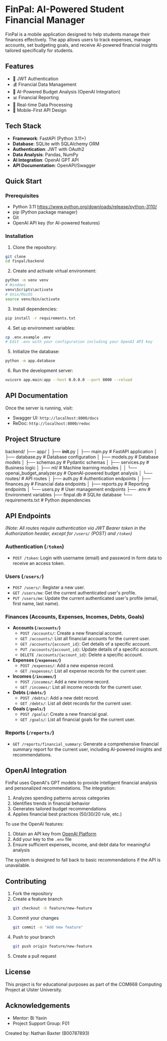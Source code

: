 # FinPal: AI-Powered Student Financial Manager

FinPal is a mobile application designed to help students manage their finances effectively. The app allows users to track expenses, manage accounts, set budgeting goals, and receive AI-powered financial insights tailored specifically for students.

## Features
- 🔐 JWT Authentication
- 💰 Financial Data Management
- 🤖 AI-Powered Budget Analysis (OpenAI Integration)
- 📊 Financial Reporting
- 🔄 Real-time Data Processing
- 📱 Mobile-First API Design

## Tech Stack
- **Framework**: FastAPI (Python 3.11+)
- **Database**: SQLite with SQLAlchemy ORM
- **Authentication**: JWT with OAuth2
- **Data Analysis**: Pandas, NumPy
- **AI Integration**: OpenAI GPT API
- **API Documentation**: OpenAPI/Swagger

## Quick Start

### Prerequisites
- Python 3.11 https://www.python.org/downloads/release/python-3110/ 
- pip (Python package manager)
- Git
- OpenAI API key (for AI-powered features)

### Installation
1. Clone the repository:
```bash
git clone 
cd finpal/backend
```

2. Create and activate virtual environment:
```bash
python -m venv venv
# Windows
venv\Scripts\activate
# Unix/MacOS
source venv/bin/activate
```

3. Install dependencies:
```bash
pip install -r requirements.txt
```

4. Set up environment variables:
```bash
cp .env.example .env
# Edit .env with your configuration including your OpenAI API key
```

5. Initialize the database:
```bash
python -m app.database
```

6. Run the development server:
```bash
uvicorn app.main:app --host 0.0.0.0 --port 8000 --reload
```

## API Documentation

Once the server is running, visit:
- Swagger UI: `http://localhost:8000/docs`
- ReDoc: `http://localhost:8000/redoc`

## Project Structure

backend/
├── app/
│   ├── __init__.py
│   ├── main.py           # FastAPI application
│   ├── database.py       # Database configuration
│   ├── models.py         # Database models
│   ├── schemas.py        # Pydantic schemas
│   ├── services.py       # Business logic
│   ├── ml/               # Machine learning modules
│   │   └── openai_budget_analyzer.py  # OpenAI-powered budget analysis
│   └── routes/           # API routes
│       ├── auth.py       # Authentication endpoints
│       ├── finances.py   # Financial data endpoints
│       ├── reports.py    # Reporting endpoints
│       └── users.py      # User management endpoints
├── .env                  # Environment variables
├── finpal.db             # SQLite database
└── requirements.txt      # Python dependencies

## API Endpoints

*(Note: All routes require authentication via JWT Bearer token in the Authorization header, except for `/users/` (POST) and `/token`)*

### Authentication (`/token`)
- `POST /token`: Login with username (email) and password in form data to receive an access token.

### Users (`/users/`)
- `POST /users/`: Register a new user.
- `GET /users/me`: Get the current authenticated user's profile.
- `PUT /users/me`: Update the current authenticated user's profile (email, first name, last name).

### Finances (Accounts, Expenses, Incomes, Debts, Goals)
- **Accounts (`/accounts/`)**
  - `POST /accounts/`: Create a new financial account.
  - `GET /accounts/`: List all financial accounts for the current user.
  - `GET /accounts/{account_id}`: Get details of a specific account.
  - `PUT /accounts/{account_id}`: Update details of a specific account.
  - `DELETE /accounts/{account_id}`: Delete a specific account.
- **Expenses (`/expenses/`)**
  - `POST /expenses/`: Add a new expense record.
  - `GET /expenses/`: List all expense records for the current user.
- **Incomes (`/incomes/`)**
  - `POST /incomes/`: Add a new income record.
  - `GET /incomes/`: List all income records for the current user.
- **Debts (`/debts/`)**
  - `POST /debts/`: Add a new debt record.
  - `GET /debts/`: List all debt records for the current user.
- **Goals (`/goals/`)**
  - `POST /goals/`: Create a new financial goal.
  - `GET /goals/`: List all financial goals for the current user.

### Reports (`/reports/`)
- `GET /reports/financial_summary`: Generate a comprehensive financial summary report for the current user, including AI-powered insights and recommendations.

## OpenAI Integration

FinPal uses OpenAI's GPT models to provide intelligent financial analysis and personalized recommendations. The integration:

1. Analyzes spending patterns across categories
2. Identifies trends in financial behavior
3. Generates tailored budget recommendations
4. Applies financial best practices (50/30/20 rule, etc.)

To use the OpenAI features:
1. Obtain an API key from [OpenAI Platform](https://platform.openai.com/)
2. Add your key to the `.env` file
3. Ensure sufficient expenses, income, and debt data for meaningful analysis

The system is designed to fall back to basic recommendations if the API is unavailable.

## Contributing

1. Fork the repository
2. Create a feature branch
   ```bash
   git checkout -b feature/new-feature
   ```
3. Commit your changes
   ```bash
   git commit -m "Add new feature"
   ```
4. Push to your branch
   ```bash
   git push origin feature/new-feature
   ```
5. Create a pull request

## License

This project is for educational purposes as part of the COM668 Computing Project at Ulster University.

## Acknowledgements

- Mentor: Bi Yaxin
- Project Support Group: F01

Created by: Nathan Baxter (B00787893)
